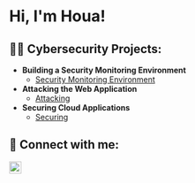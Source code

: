<h1>Hi, I'm Houa! </h1>

<h2>👨‍💻 Cybersecurity Projects:</h2>

- <b>Building a Security Monitoring Environment</b>
  - [Security Monitoring Environment](https://github.com/Hlee06/BuildingSME/blob/main/README.md)
- <b>Attacking the Web Application</b>
  - [Attacking](https://github.com/Hlee06/AttackingWA) 
- <b>Securing Cloud Applications</b>
  - [Securing](https://github.com/Hlee06/SecuringCA)


<h2> 🤳 Connect with me:</h2>

[<img align="left" alt="Houalee | LinkedIn" width="22px" src="https://cdn.jsdelivr.net/npm/simple-icons@v3/icons/linkedin.svg" />][linkedin]

[linkedin]: https://www.linkedin.com/in/houa-lee-b61241241

